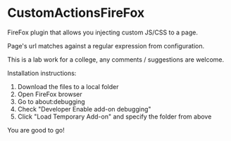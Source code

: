 # CustomActionsFireFox
FireFox plugin that allows you injecting custom JS/CSS to a page.

Page's url matches against a regular expression from configuration.

This is a lab work for a college, any comments / suggestions are welcome.

Installation instructions:

1. Download the files to a local folder
2. Open FireFox browser
3. Go to about:debugging
4. Check "Developer Enable add-on debugging"
5. Click "Load Temporary Add-on" and specify the folder from above

You are good to go!
